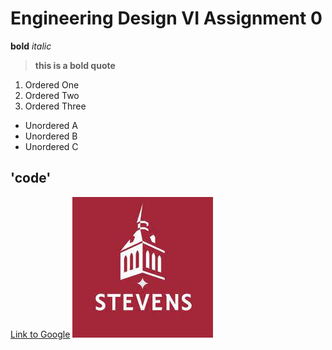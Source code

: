 # Engineering Design VI Assignment 0
**bold**
*italic*
> **this is a bold quote**
1. Ordered One
2. Ordered Two
3. Ordered Three
- Unordered A
- Unordered B
- Unordered C

'code'
---
[Link to Google](https://www.google.com)
![Stevens logo](stevens_logo.jpg)
